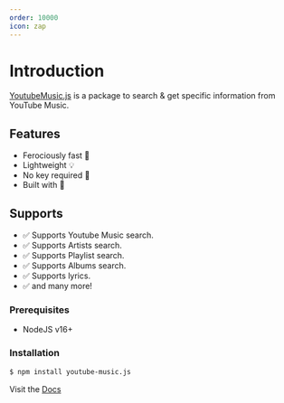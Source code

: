 ```yaml
---
order: 10000
icon: zap
---
```


# Introduction

[YoutubeMusic.js](https://saavn.me) is a package to search & get specific information from YouTube Music.

## Features

- Ferociously fast 🚀
- Lightweight 💡
- No key required 🔑
- Built with 🤍

## Supports

- ✅ Supports Youtube Music search.
- ✅ Supports Artists search.
- ✅ Supports Playlist search.
- ✅ Supports Albums search.
- ✅ Supports lyrics.
- ✅ and many more!

### Prerequisites

- NodeJS v16+

### Installation

```bash
$ npm install youtube-music.js
```

Visit the [Docs](https://youtubemusicjs.netlify.app)
